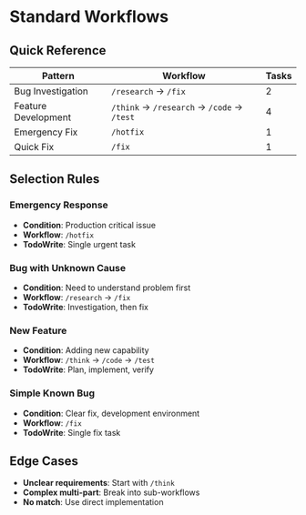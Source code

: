 # Standard Workflows

## Quick Reference

| Pattern | Workflow | Tasks |
|---------|----------|-------|
| Bug Investigation | `/research` → `/fix` | 2 |
| Feature Development | `/think` → `/research` → `/code` → `/test` | 4 |
| Emergency Fix | `/hotfix` | 1 |
| Quick Fix | `/fix` | 1 |

## Selection Rules

### Emergency Response

- **Condition**: Production critical issue
- **Workflow**: `/hotfix`
- **TodoWrite**: Single urgent task

### Bug with Unknown Cause

- **Condition**: Need to understand problem first
- **Workflow**: `/research` → `/fix`
- **TodoWrite**: Investigation, then fix

### New Feature

- **Condition**: Adding new capability
- **Workflow**: `/think` → `/code` → `/test`
- **TodoWrite**: Plan, implement, verify

### Simple Known Bug

- **Condition**: Clear fix, development environment
- **Workflow**: `/fix`
- **TodoWrite**: Single fix task

## Edge Cases

- **Unclear requirements**: Start with `/think`
- **Complex multi-part**: Break into sub-workflows
- **No match**: Use direct implementation
